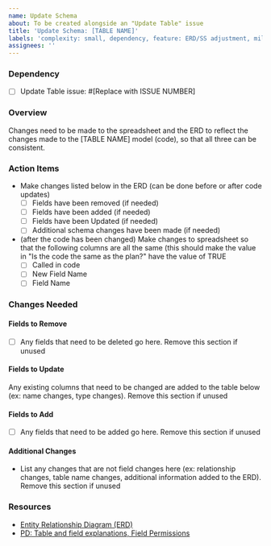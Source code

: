 ```yaml
---
name: Update Schema
about: To be created alongside an "Update Table" issue
title: 'Update Schema: [TABLE NAME]'
labels: 'complexity: small, dependency, feature: ERD/SS adjustment, milestone: missing, role: db architect, s: PD team, size: 0.25pt, stakeholder: missing'
assignees: ''
---
```


### Dependency

- [ ] Update Table issue: #[Replace with ISSUE NUMBER]

### Overview

Changes need to be made to the spreadsheet and the ERD to reflect the changes made to the [TABLE NAME] model (code), so that all three can be consistent.

### Action Items

- Make changes listed below in the ERD (can be done before or after code updates)
    - [ ] Fields have been removed (if needed)
    - [ ] Fields have been added (if needed)
    - [ ] Fields have been Updated (if needed)
    - [ ] Additional schema changes have been made (if needed)
- (after the code has been changed) Make changes to spreadsheet so that the following columns are all the same (this should make the value in "Is the code the same as the plan?" have the value of TRUE
    - [ ] Called in code
    - [ ] New Field Name
    - [ ] Field Name

### Changes Needed

#### Fields to Remove

- [ ] Any fields that need to be deleted go here. Remove this section if unused

#### Fields to Update

Any existing columns that need to be changed are added to the table below (ex: name changes, type changes). Remove this section if unused

#### Fields to Add

- [ ] Any fields that need to be added go here. Remove this section if unused

#### Additional Changes

- List any changes that are not field changes here (ex: relationship changes, table name changes, additional information added to the ERD). Remove this section if unused

### Resources

- [Entity Relationship Diagram (ERD)](https://lucid.app/lucidchart/ac2f3e81-00d2-4257-b1fc-266d7f0a4cbe/view)
- [PD: Table and field explanations, Field Permissions](https://docs.google.com/spreadsheets/d/1x_zZ8JLS2hO-zG0jUocOJmX16jh-DF5dccrd_OEGNZ0/edit?gid=371053454#gid=371053454)
